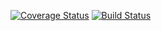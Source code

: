 [![Coverage Status](https://coveralls.io/repos/github/sjhamala/testrepo/badge.svg?branch=master)](https://coveralls.io/github/sjhamala/testrepo?branch=master)
[![Build Status](https://travis-ci.org/sjhamala/testrepo.svg?branch=master)](https://travis-ci.org/sjhamala/testrepo)
